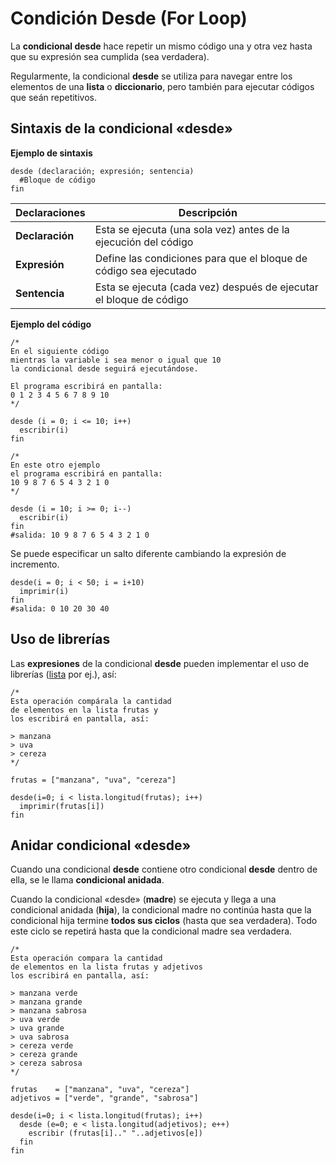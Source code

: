# Condición Desde (For Loop)

La **condicional desde** hace repetir un mismo código una y otra vez hasta que su expresión sea cumplida (sea verdadera).

Regularmente, la condicional **desde** se utiliza para navegar entre los elementos de una **lista** o **diccionario**, pero también para ejecutar códigos que seán repetitivos.

## Sintaxis de la condicional «desde»

**Ejemplo de sintaxis**

```latino
desde (declaración; expresión; sentencia)
  #Bloque de código
fin
```

| Declaraciones   | Descripción                                                        |
| --------------- | ------------------------------------------------------------------ |
| **Declaración** | Esta se ejecuta (una sola vez) antes de la ejecución del código    |
| **Expresión**   | Define las condiciones para que el bloque de código sea ejecutado  |
| **Sentencia**   | Esta se ejecuta (cada vez) después de ejecutar el bloque de código |

**Ejemplo del código**

```latino
/*
En el siguiente código
mientras la variable i sea menor o igual que 10
la condicional desde seguirá ejecutándose.

El programa escribirá en pantalla:
0 1 2 3 4 5 6 7 8 9 10
*/

desde (i = 0; i <= 10; i++)
  escribir(i)
fin
```

```latino
/*
En este otro ejemplo
el programa escribirá en pantalla:
10 9 8 7 6 5 4 3 2 1 0
*/

desde (i = 10; i >= 0; i--)
  escribir(i)
fin
#salida: 10 9 8 7 6 5 4 3 2 1 0
```

Se puede especificar un salto diferente cambiando la expresión de incremento.

```latino
desde(i = 0; i < 50; i = i+10)
  imprimir(i)
fin
#salida: 0 10 20 30 40
```

## Uso de librerías

Las **expresiones** de la condicional **desde** pueden implementar el uso de librerías ([lista](/docs/librerias/lista) por ej.), así:

```latino
/*
Esta operación compárala la cantidad
de elementos en la lista frutas y
los escribirá en pantalla, así:

> manzana
> uva
> cereza
*/

frutas = ["manzana", "uva", "cereza"]

desde(i=0; i < lista.longitud(frutas); i++)
  imprimir(frutas[i])
fin
```

## Anidar condicional «desde»

Cuando una condicional **desde** contiene otro condicional **desde** dentro de ella, se le llama **condicional anidada**.

Cuando la condicional «desde» (**madre**) se ejecuta y llega a una condicional anidada (**hija**), la condicional madre no continúa hasta que la condicional hija termine **todos sus ciclos** (hasta que sea verdadera). Todo este ciclo se repetirá hasta que la condicional madre sea verdadera.

```latino
/*
Esta operación compara la cantidad
de elementos en la lista frutas y adjetivos
los escribirá en pantalla, así:

> manzana verde
> manzana grande
> manzana sabrosa
> uva verde
> uva grande
> uva sabrosa
> cereza verde
> cereza grande
> cereza sabrosa
*/

frutas    = ["manzana", "uva", "cereza"]
adjetivos = ["verde", "grande", "sabrosa"]

desde(i=0; i < lista.longitud(frutas); i++)
  desde (e=0; e < lista.longitud(adjetivos); e++)
    escribir (frutas[i].." "..adjetivos[e])
  fin
fin
```
